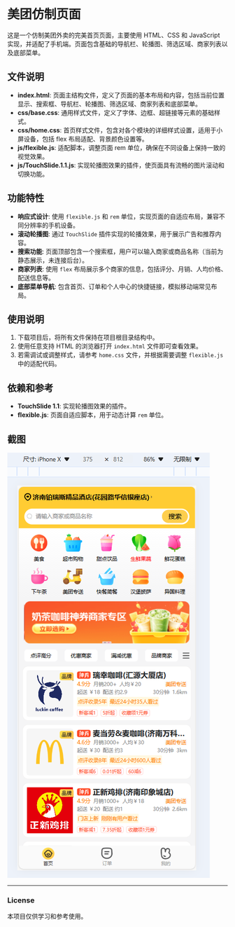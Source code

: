 # 美团仿制页面

这是一个仿制美团外卖的完美首页页面，主要使用 HTML、CSS 和 JavaScript 实现，并适配了手机端。页面包含基础的导航栏、轮播图、筛选区域、商家列表以及底部菜单。

## 文件说明

- **index.html**: 页面主结构文件，定义了页面的基本布局和内容，包括当前位置显示、搜索框、导航栏、轮播图、筛选区域、商家列表和底部菜单。
- **css/base.css**: 通用样式文件，定义了字体、边框、超链接等元素的基础样式。
- **css/home.css**: 首页样式文件，包含对各个模块的详细样式设置，适用于小屏设备，包括 flex 布局适配、背景颜色设置等。
- **js/flexible.js**: 适配脚本，调整页面 rem 单位，确保在不同设备上保持一致的视觉效果。
- **js/TouchSlide.1.1.js**: 实现轮播图效果的插件，使页面具有流畅的图片滚动和切换功能。

## 功能特性

- **响应式设计**: 使用 `flexible.js` 和 `rem` 单位，实现页面的自适应布局，兼容不同分辨率的手机设备。
- **滚动轮播图**: 通过 `TouchSlide` 插件实现的轮播效果，用于展示广告和推荐内容。
- **搜索功能**: 页面顶部包含一个搜索框，用户可以输入商家或商品名称（当前为静态展示，未连接后台）。
- **商家列表**: 使用 `flex` 布局展示多个商家的信息，包括评分、月销、人均价格、配送信息等。
- **底部菜单导航**: 包含首页、订单和个人中心的快捷链接，模拟移动端常见布局。

## 使用说明

1. 下载项目后，将所有文件保持在项目根目录结构中。
2. 使用任意支持 HTML 的浏览器打开 `index.html` 文件即可查看效果。
3. 若需调试或调整样式，请参考 `home.css` 文件，并根据需要调整 `flexible.js` 中的适配代码。

## 依赖和参考

- **TouchSlide 1.1**: 实现轮播图效果的插件。
- **flexible.js**: 页面自适应脚本，用于动态计算 `rem` 单位。
  
## 截图

![首页截图](./prePic/项目预览图.png)

---

### License
本项目仅供学习和参考使用。
